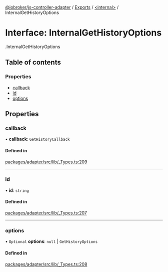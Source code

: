 [@iobroker/js-controller-adapter](../README.md) / [Exports](../modules.md) / [<internal\>](../modules/internal_.md) / InternalGetHistoryOptions

# Interface: InternalGetHistoryOptions

[<internal>](../modules/internal_.md).InternalGetHistoryOptions

## Table of contents

### Properties

- [callback](internal_.InternalGetHistoryOptions.md#callback)
- [id](internal_.InternalGetHistoryOptions.md#id)
- [options](internal_.InternalGetHistoryOptions.md#options)

## Properties

### callback

• **callback**: `GetHistoryCallback`

#### Defined in

[packages/adapter/src/lib/_Types.ts:209](https://github.com/ioBroker/ioBroker.js-controller/blob/c6311e93/packages/adapter/src/lib/_Types.ts#L209)

___

### id

• **id**: `string`

#### Defined in

[packages/adapter/src/lib/_Types.ts:207](https://github.com/ioBroker/ioBroker.js-controller/blob/c6311e93/packages/adapter/src/lib/_Types.ts#L207)

___

### options

• `Optional` **options**: ``null`` \| `GetHistoryOptions`

#### Defined in

[packages/adapter/src/lib/_Types.ts:208](https://github.com/ioBroker/ioBroker.js-controller/blob/c6311e93/packages/adapter/src/lib/_Types.ts#L208)
